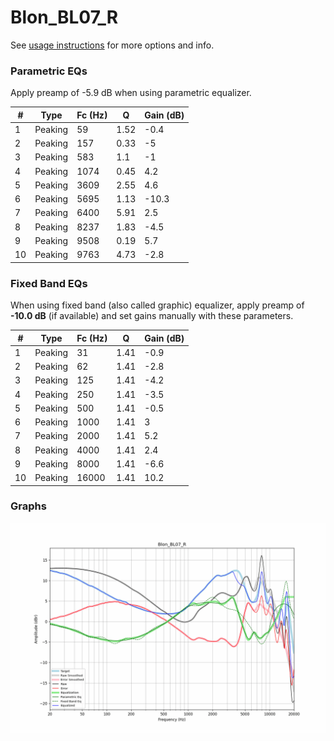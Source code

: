 # Blon_BL07_R
See [usage instructions](https://github.com/jaakkopasanen/AutoEq#usage) for more options and info.

### Parametric EQs
Apply preamp of -5.9 dB when using parametric equalizer.

|   # | Type    |   Fc (Hz) |    Q |   Gain (dB) |
|-----|---------|-----------|------|-------------|
|   1 | Peaking |        59 | 1.52 |        -0.4 |
|   2 | Peaking |       157 | 0.33 |        -5   |
|   3 | Peaking |       583 | 1.1  |        -1   |
|   4 | Peaking |      1074 | 0.45 |         4.2 |
|   5 | Peaking |      3609 | 2.55 |         4.6 |
|   6 | Peaking |      5695 | 1.13 |       -10.3 |
|   7 | Peaking |      6400 | 5.91 |         2.5 |
|   8 | Peaking |      8237 | 1.83 |        -4.5 |
|   9 | Peaking |      9508 | 0.19 |         5.7 |
|  10 | Peaking |      9763 | 4.73 |        -2.8 |

### Fixed Band EQs
When using fixed band (also called graphic) equalizer, apply preamp of **-10.0 dB** (if available) and set gains manually with these parameters.

|   # | Type    |   Fc (Hz) |    Q |   Gain (dB) |
|-----|---------|-----------|------|-------------|
|   1 | Peaking |        31 | 1.41 |        -0.9 |
|   2 | Peaking |        62 | 1.41 |        -2.8 |
|   3 | Peaking |       125 | 1.41 |        -4.2 |
|   4 | Peaking |       250 | 1.41 |        -3.5 |
|   5 | Peaking |       500 | 1.41 |        -0.5 |
|   6 | Peaking |      1000 | 1.41 |         3   |
|   7 | Peaking |      2000 | 1.41 |         5.2 |
|   8 | Peaking |      4000 | 1.41 |         2.4 |
|   9 | Peaking |      8000 | 1.41 |        -6.6 |
|  10 | Peaking |     16000 | 1.41 |        10.2 |

### Graphs
![](./Blon_BL07_R.png)
